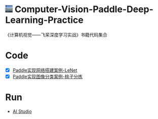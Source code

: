 [<img height="23" src="https://github.com/lh9171338/Outline/blob/master/icon.jpg"/>](https://github.com/lh9171338/Outline) Computer-Vision-Paddle-Deep-Learning-Practice
===

《计算机视觉——飞桨深度学习实战》书籍代码集合

# Code
- [x] [Paddle实现网络搭建案例-LeNet](01-LeNet)
- [x] [Paddle实现图像分类案例-桃子分拣](01-Classification)

# Run

- [AI Studio](https://aistudio.baidu.com/projectdetail/6736039)

